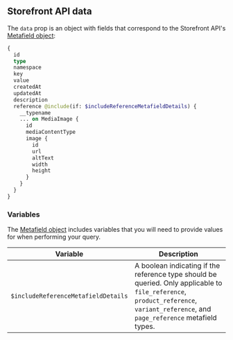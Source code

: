 ## Storefront API data

The `data` prop is an object with fields that correspond to the Storefront API's [Metafield object](/api/storefront/reference/common-objects/metafield):

```graphql
{
  id
  type
  namespace
  key
  value
  createdAt
  updatedAt
  description
  reference @include(if: $includeReferenceMetafieldDetails) {
    __typename
    ... on MediaImage {
      id
      mediaContentType
      image {
        id
        url
        altText
        width
        height
      }
    }
  }
}
```

### Variables

The [Metafield object](/api/storefront/reference/common-objects/metafield) includes variables that you will need to provide values for when performing your query.

| Variable                            | Description                                                                                                                                                                        |
| ----------------------------------- | ---------------------------------------------------------------------------------------------------------------------------------------------------------------------------------- |
| `$includeReferenceMetafieldDetails` | A boolean indicating if the reference type should be queried. Only applicable to `file_reference`, `product_reference`, `variant_reference`, and `page_reference` metafield types. |
